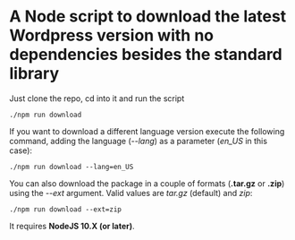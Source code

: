 # A Node script to download the latest Wordpress version with no dependencies besides the standard library

Just clone the repo, cd into it and run the script

```shell
./npm run download
```

If you want to download a different language version execute the following command, adding the language (_--lang_) as a parameter (_en_US_ in this case):

```shell
./npm run download --lang=en_US
```

You can also download the package in a couple of formats (**.tar.gz** or **.zip**) using the _--ext_ argument. Valid values are _tar.gz_ (default) and _zip_:

```shell
./npm run download --ext=zip
```

It requires **NodeJS 10.X (or later)**.
